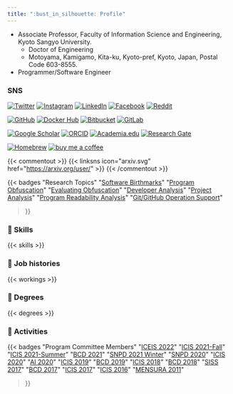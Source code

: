 ```yaml
---
title: ":bust_in_silhouette: Profile"
---
```


- Associate Professor, Faculty of Information Science and Engineering, Kyoto Sangyo University.
  - Doctor of Engineering
  - Motoyama, Kamigamo, Kita-ku, Kyoto-pref, Kyoto, Japan, Postal Code 603-8555.
- Programmer/Software Engineer

### SNS

[![Twitter](https://img.shields.io/badge/Twitter-%40tama5-1DA1F2?logo=twitter)](https://twitter.com/tama5)
[![Instagram](https://img.shields.io/badge/Instagram-htamada-E4405F?logo=instagram)](https://instagram.com/htamada)
[![LinkedIn](https://img.shields.io/badge/LinkedIn-htamada-0A66C2?logo=linkedin)](https://www.linkedin.com/in/htamada)
[![Facebook](https://img.shields.io/badge/Facebook-haruaki.tamada-1877F2?logo=facebook&logoColor=white)](https://www.facebook.com/haruaki.tamada)
[![Reddit](https://img.shields.io/badge/Reddit-u/tamada3-FF4500?logo=reddit)](https://www.reddit.com/user/tamada3)

[![GitHub](https://img.shields.io/badge/GitHub-tamada-181717?logo=github)](https://github.com/tamada)
[![Docker Hub](https://img.shields.io/badge/Docker%20Hub-tamada-2496ED?logo=docker&logoColor=white)](https://hub.docker.com/u/tamada/)
[![Bitbucket](https://img.shields.io/badge/Bitbucket-htamada-0052CC?logo=bitbucket)](https://bitbucket.org/htamada/)
[![GitLab](https://img.shields.io/badge/GitLab-htamada-FCA121?logo=gitlab)](https://gitlab.com/htamada)

[![Google Scholar](https://img.shields.io/badge/Google%20Scholar-H.%20Tamada-4285F4?logo=google%20scholar&logoColor=white)](https://scholar.google.co.jp/citations?user=Qbslp6UAAAAJ)
[![ORCID](https://img.shields.io/badge/ORCID-H.%20Tamada-A6CE39?logo=orcid)](https://orcid.org/0000-0003-1838-9184)
[![Academia.edu](https://img.shields.io/badge/Academia-H.%20Tamada-41454A?logo=academia)](https://kyoto-su.academia.edu/HTamada)
[![Research Gate](https://img.shields.io/badge/Research%20Gate-H.%20Tamada-00CCBB?logo=researchgate)](https://www.researchgate.net/profile/Haruaki_Tamada)

[![Homebrew](https://img.shields.io/badge/Homebrew-tamada/brew-FBB040?logo=homebrew)](https://github.com/tamada/homebrew-brew)
[![buy me a coffee](https://img.shields.io/badge/Buy%20me-a%20coffee!-ffdd00?logo=buy%20me%20a%20coffee)](https://www.buymeacoffee.com/KP27ij5)

{{< commentout >}}
{{< linksns icon="arxiv.svg"        href="https://arxiv.org/user/" >}}
{{< /commentout >}}

{{< badges "Research Topics"
"[Software Birthmarks](/tags/birthmarks)"
"[Program Obfuscation](/tags/obfuscation)"
"[Evaluating Obfuscation](/tags/evaluating-obfuscation)"
"[Developer Analysis](/tags/developer-analysis)"
"[Project Analysis](/tags/project-analysis)"
"[Program Readability Analysis](/tags/readability)"
"[Git/GitHub Operation Support](/tags/git-for-novices)"

> }}

### :muscle: Skills

{{< skills >}}

### :necktie: Job histories

{{< workings >}}

### :school: Degrees

{{< degrees >}}

### :runner: Activities

{{< badges "Program Committee Members"
"[ICEIS 2022](https://iceis.scitevents.org/)"
"[ICIS 2021-Fall](http://acisinternational.org/conferences/icis-2021-fall/)"
"[ICIS 2021-Summer](http://acisinternational.org/conferences/icis-2021/)"
"[BCD 2021](http://acisinternational.org/conferences/bcd-2021/)"
"[SNPD 2021 Winter](http://acisinternational.org/conferences/snpd-2021-winter/)"
"[SNPD 2020](http://acisinternational.org/conferences/snpd-2020/)"
"[ICIS 2020](http://www.acisinternational.org/icis2020/)"
"[AI 2020](http://acisinternational.org/conferences/ai-2020/)"
"[ICIS 2019](http://www.acisinternational.org/icis2019/)"
"[BCD 2019](http://www.acisinternational.org/bcd2019/)"
"[ICIS 2018](http://www.acisinternational.org/icis2018/)"
"[BCD 2018](http://www.acisinternational.org/bcd2018/)"
"[SISS 2017](http://www.iaiai.org/conference/aai2017/siss-2017/)"
"[BCD 2017](http://www.acisinternational.org/bcd2017/)"
"[ICIS 2017](http://www.acisinternational.org/icis2017/)"
"[ICIS 2016](http://www.acisinternational.org/icis2016/)"
"[MENSURA 2011](http://mensura.wordpress.com/organization/)"
> }}
